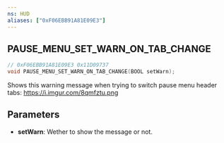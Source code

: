 ```yaml
---
ns: HUD
aliases: ["0xF06EBB91A81E09E3"]
---
```

## PAUSE_MENU_SET_WARN_ON_TAB_CHANGE

```c
// 0xF06EBB91A81E09E3 0x11D09737
void PAUSE_MENU_SET_WARN_ON_TAB_CHANGE(BOOL setWarn);
```

Shows this warning message when trying to switch pause menu header tabs: https://i.imgur.com/8qmfztu.png

## Parameters
* **setWarn**: Wether to show the message or not.

